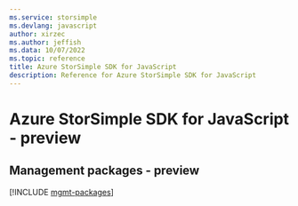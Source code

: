 ```yaml
---
ms.service: storsimple
ms.devlang: javascript
author: xirzec
ms.author: jeffish
ms.data: 10/07/2022
ms.topic: reference
title: Azure StorSimple SDK for JavaScript
description: Reference for Azure StorSimple SDK for JavaScript
---
```

# Azure StorSimple SDK for JavaScript - preview

## Management packages - preview
[!INCLUDE [mgmt-packages](storsimple-mgmt-index.md)]
